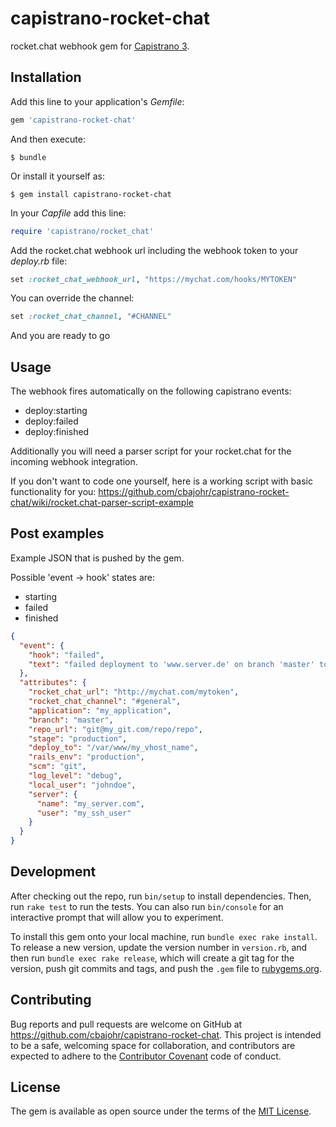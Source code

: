 # capistrano-rocket-chat
rocket.chat webhook gem for [Capistrano 3](https://github.com/capistrano/capistrano). 

## Installation

Add this line to your application's *Gemfile*:

```ruby
gem 'capistrano-rocket-chat'
```

And then execute:

    $ bundle

Or install it yourself as:

    $ gem install capistrano-rocket-chat

In your *Capfile* add this line:

```ruby
require 'capistrano/rocket_chat'
```

Add the rocket.chat webhook url including the webhook token to your *deploy.rb* file:

```ruby
set :rocket_chat_webhook_url, "https://mychat.com/hooks/MYTOKEN"
```

You can override the channel:

```ruby
set :rocket_chat_channel, "#CHANNEL"
```

And you are ready to go

## Usage

The webhook fires automatically on the following capistrano events: 
* deploy:starting
* deploy:failed
* deploy:finished

Additionally you will need a parser script for your rocket.chat for the incoming webhook integration.

If you don't want to code one yourself, here is a working script with basic functionality for you:
https://github.com/cbajohr/capistrano-rocket-chat/wiki/rocket.chat-parser-script-example


## Post examples

Example JSON that is pushed by the gem.

Possible 'event -> hook' states are:
* starting
* failed
* finished

```JSON
{
  "event": {
    "hook": "failed",
    "text": "failed deployment to 'www.server.de' on branch 'master' to stage 'production'"
  },
  "attributes": {
    "rocket_chat_url": "http://mychat.com/mytoken",
    "rocket_chat_channel": "#general",
    "application": "my_application",
    "branch": "master",
    "repo_url": "git@my_git.com/repo/repo",
    "stage": "production",
    "deploy_to": "/var/www/my_vhost_name",
    "rails_env": "production",
    "scm": "git",
    "log_level": "debug",
    "local_user": "johndoe",
    "server": {
      "name": "my_server.com",
      "user": "my_ssh_user"
    }
  }
}
```

## Development

After checking out the repo, run `bin/setup` to install dependencies. Then, run `rake test` to run the tests. You can also run `bin/console` for an interactive prompt that will allow you to experiment.

To install this gem onto your local machine, run `bundle exec rake install`. To release a new version, update the version number in `version.rb`, and then run `bundle exec rake release`, which will create a git tag for the version, push git commits and tags, and push the `.gem` file to [rubygems.org](https://rubygems.org).

## Contributing

Bug reports and pull requests are welcome on GitHub at https://github.com/cbajohr/capistrano-rocket-chat. This project is intended to be a safe, welcoming space for collaboration, and contributors are expected to adhere to the [Contributor Covenant](http://contributor-covenant.org) code of conduct.

## License

The gem is available as open source under the terms of the [MIT License](http://opensource.org/licenses/MIT).

